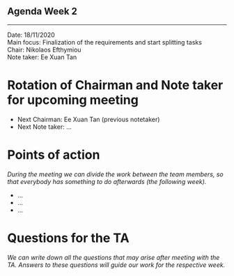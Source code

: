 ## Agenda Week 2


---

Date:           18/11/2020\
Main focus:     Finalization of the requirements and start splitting tasks\
Chair:          Nikolaos Efthymiou\
Note taker:     Ee Xuan Tan

# Rotation of Chairman and Note taker for upcoming meeting
- Next Chairman: Ee Xuan Tan (previous notetaker)
- Next Note taker: ...

# Points of action
*During the meeting we can divide the work between the team members, so that everybody has something to do afterwards (the following week).*

 - ...
 - ...
 - ...


# Questions for the TA
*We can write down all the questions that may arise after meeting with the TA. Answers to these questions will guide our work for the respective week.*


     
